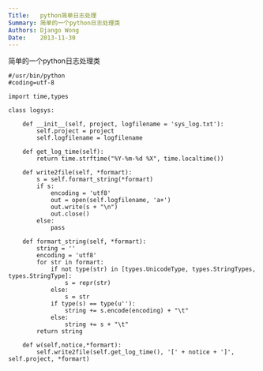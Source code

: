 ```yaml
---
Title:   python简单日志处理
Summary: 简单的一个python日志处理类
Authors: Django Wong
Date:    2013-11-30
---
```


简单的一个python日志处理类

	#/usr/bin/python
	#coding=utf-8

	import time,types

	class logsys:
		
		def __init__(self, project, logfilename = 'sys_log.txt'):
			self.project = project
			self.logfilename = logfilename
			
		def get_log_time(self):
			return time.strftime("%Y-%m-%d %X", time.localtime())
		
		def write2file(self, *formart):
			s = self.formart_string(*formart)
			if s:
				encoding = 'utf8'
				out = open(self.logfilename, 'a+')
				out.write(s + "\n")
				out.close()
			else:
				pass
		
		def formart_string(self, *formart):
			string = ''
			encoding = 'utf8'
			for str in formart:
				if not type(str) in [types.UnicodeType, types.StringTypes, types.StringType]:
					s = repr(str)
				else:
					s = str
				if type(s) == type(u''):
					string += s.encode(encoding) + "\t"
				else:
					string += s + "\t"
			return string
		
		def w(self,notice,*formart):
			self.write2file(self.get_log_time(), '[' + notice + ']', self.project, *formart)
